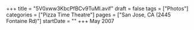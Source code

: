 +++
title = "5V0xww3KbcPfBCv9TuMI.avif"
draft = false
tags = ["Photos"]
categories = ["Pizza Time Theatre"]
pages = ["San Jose, CA (2445 Fontaine Rd)"]
startDate = ""
+++
May 2007

